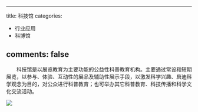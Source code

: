
---
title: 科技馆
categories:
- 行业应用
- 科博馆

comments: false
---


　　科技馆是以展览教育为主要功能的公益性科普教育机构。主要通过常设和短期展览，以参与、体验、互动性的展品及辅助性展示手段，以激发科学兴趣、启迪科学观念为目的，对公众进行科普教育；也可举办其它科普教育、科技传播和科学文化交流活动。

<img src="/css/images/VRchangguan/1.jpg">


